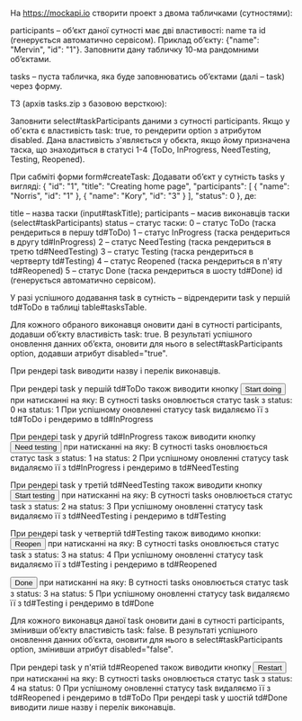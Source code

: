 На https://mockapi.io створити проект з двома табличками (сутностями):
    
participants – об’єкт даної сутності має дві властивості: name та id (генерується автоматично сервісом). Приклад об’єкту: {"name": "Mervin", "id": "1"}. Заповнити дану табличку 10-ма рандомними об’єктами.
    
tasks – пуста табличка, яка буде заповнюватись об’єктами (далі – task) через форму.
    
ТЗ (архів tasks.zip з базовою версткою):
    
Заповнити select#taskParticipants даними з сутності participants.
Якщо у об'єкта є властивість task: true, то рендерити option з атрибутом disabled. Дана властивість з'являється у обєкта, якщо йому призначена таска, що знаходиться в статусі 1-4 (ToDo, InProgress, NeedTesting, Testing, Reopened).

При сабміті форми form#createTask:
Додавати об’єкт у сутність tasks у вигляді: 
{
"id": "1",
"title": "Creating home page",
"participants": [
{
"name": "Norris",
"id": "1"
},
{
"name": "Kory",
"id": "3"
}
],
"status": 0
}, де:

title – назва таски (input#taskTitle);
participants – масив виконавців таски (select#taskParticipants)
status – статус таски:
0 – статус ToDo (таска рендериться в першу td#ToDo)
1 – статус InProgress (таска рендериться в другу td#InProgress)
2 – статус NeedTesting (таска рендериться в третю td#NeedTesting)
3 – статус Testing (таска рендериться в чертверту td#Testing)
4 – статус Reopened (таска рендериться в п'яту td#Reopened)
5 – статус Done (таска рендериться в шосту td#Done)
id (генерується автоматично сервісом).

У разі успішного додавання task в сутність – відрендерити task у першій td#ToDo в таблиці table#tasksTable.

Для кожного обраного виконавця оновити дані в сутності participants, додавши об’єкту властивість task: true. В результаті успішного оновлення данних об’єкта, оновити для нього в select#taskParticipants option, додавши атрибут disabled="true".

При рендері task виводити назву і перелік виконавців.

При рендері task у першій td#ToDo також виводити кнопку <button>Start doing</button> при натисканні на яку:
В сутності tasks оновлюється статус task з status: 0 на status: 1
При успішному оновленні статусу task видаляємо її з td#ToDo і рендеримо в td#InProgress

При рендері task у другій td#InProgress також виводити кнопку <button>Need testing</button> при натисканні на яку:
В сутності tasks оновлюється статус task з status: 1 на status: 2
При успішному оновленні статусу task видаляємо її з td#InProgress і рендеримо в td#NeedTesting

При рендері task у третій td#NeedTesting також виводити кнопку <button>Start testing</button> при натисканні на яку:
В сутності tasks оновлюється статус task з status: 2 на status: 3
При успішному оновленні статусу task видаляємо її з td#NeedTesting і рендеримо в td#Testing

При рендері task у четвертій td#Testing також виводимо кнопки:
<button>Reopen</button> при натисканні на яку:
В сутності tasks оновлюється статус task з status: 3 на status: 4
При успішному оновленні статусу task видаляємо її з td#Testing і рендеримо в td#Reopened

<button>Done</button> при натисканні на яку:
В сутності tasks оновлюється статус task з status: 3 на status: 5
При успішному оновленні статусу task видаляємо її з td#Testing і рендеримо в td#Done

Для кожного виконавця даної task оновити дані в сутності participants, змінивши об’єкту властивість task: false. В результаті успішного оновлення данних об’єкта, оновити для нього в select#taskParticipants option, змінивши атрибут disabled="false".

При рендері task у п'ятій td#Reopened також виводити кнопку <button>Restart</button> при натисканні на яку:
В сутності tasks оновлюється статус task з status: 4 на status: 0
При успішному оновленні статусу task видаляємо її з td#Reopened і рендеримо в td#ToDo
При рендері task у шостій td#Done виводити лише назву і перелік виконавців.